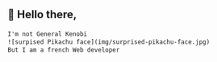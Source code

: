 ## 👋 Hello there,
    
    I'm not General Kenobi
    ![surpised Pikachu face](img/surprised-pikachu-face.jpg)
    But I am a french Web developer 

<!--
**lwilhem/lwilhem** is a ✨ _special_ ✨ repository because its `README.md` (this file) appears on your GitHub profile.

Here are some ideas to get you started:

- 🔭 I’m currently working on ...
- 🌱 I’m currently learning ...
- 👯 I’m looking to collaborate on ...
- 🤔 I’m looking for help with ...
- 💬 Ask me about ...
- 📫 How to reach me: ...
- 😄 Pronouns: ...
- ⚡ Fun fact: ...
-->
